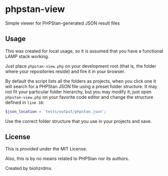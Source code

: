 # phpstan-view

Simple viewer for PHPStan-generated JSON result files

## Usage

This was created for local usage, so it is assumed that you have a functional LAMP stack working.

Just place `phpstan-view.php` on your development root (that is, the folder where your repositories reside) and fire it in your browser.

By default the script lists all the folders as projects, when you click one it will search for a PHPStan JSON file using a preset folder structure. It may not fit your particular folder hierarchy, but you may modify it; just open `phpstan-view.php` on your favorite code editor and change the structure defined in `line 10`:

```php
$json_location = 'tests/output/phpstan.json';
```

Use the correct folder structure that you use in your projects and save.

## License

This is provided under the MIT License.

Also, this is by no means related to PHPStan nor its authors.

Created by biohzrdmx.